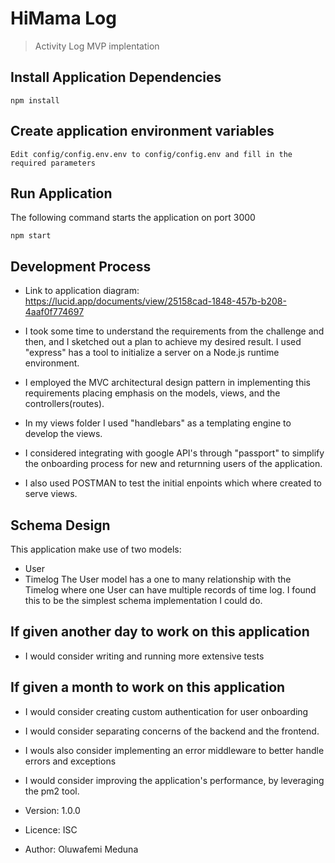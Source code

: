 # HiMama Log

> Activity Log MVP implentation

## Install Application Dependencies
```
npm install
```

## Create application environment variables
```
Edit config/config.env.env to config/config.env and fill in the required parameters 
```

## Run Application
The following command starts the application on port 3000
```
npm start
```

## Development Process
- Link to application diagram: https://lucid.app/documents/view/25158cad-1848-457b-b208-4aaf0f774697

- I took some time to understand the requirements from the  challenge and then, and I sketched out a plan to achieve my desired result. I used "express" has a tool to initialize a server on a Node.js runtime environment.

- I employed the MVC architectural design pattern in implementing this requirements placing emphasis on the models, views, and the controllers(routes).

- In my views folder I used "handlebars" as a templating engine to develop the views.

- I considered integrating with google API's through "passport" to simplify the onboarding process for new and returnning users of the application.

- I also used POSTMAN to test the initial enpoints which where created to serve views.

## Schema Design
 This application make use of two models: 
 - User
 - Timelog
The User model has a one to many relationship with the Timelog where one User can have multiple records of time log.
I found this to be the simplest schema implementation I could do.

## If given another day to work on this application
- I would consider writing and running more extensive tests

## If given a month to work on this application 
- I would consider creating custom authentication for user onboarding
- I would consider separating concerns of the backend and the frontend.
- I wouls also consider implementing an error middleware to better handle errors and exceptions
- I would consider improving the application's performance, by leveraging the pm2 tool.


- Version: 1.0.0
- Licence: ISC
- Author: Oluwafemi Meduna
